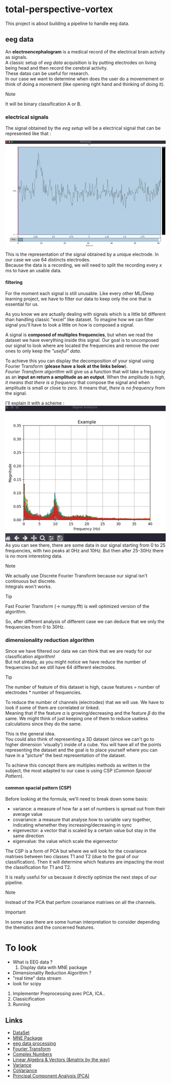 # total-perspective-vortex
This project is about building a pipeline to handle eeg data.

## eeg data
An **electroencephalogram** is a medical record of the electrical brain activity as signals.  
A classic setup of *eeg data* acquisition is by putting electrodes on living being head and then record the cerebral activity.  
These datas can be useful for research.  
In our case we want to determine when does the user do a movemement or think of doing a movement (like opening right hand and thinking of doing it).  

> [!NOTE]
> It will be binary classification A or B.  

### electrical signals
The signal obtained by the *eeg setup* will be a electrical signal that can be represented like that :  

<img src="doc/img/example.png" width=550>

This is the representation of the signal obtained by a unique electrode.  In our case we use 64 distincts electrodes.  
Because the data is a recording, we will need to split the recording every $x$ ms to have an usable data.  

#### filtering
For the moment each signal is still unusable. Like every other ML/Deep learning project, we have to filter our data to keep only the one that is essential for us.

As you know we are actually dealing with signals which is a little bit different than handling classic "excel" like dataset. To imagine how we can filter signal you'll have to look a little on how is composed a signal.  

A signal is **composed of multiples frequencies**, but when we read the dataset we have everything inside this signal. Our goal is to uncomposed our signal to look where are located the frequencies and remove the over ones to only keep the *"useful" data*.  

To achieve this you can display the decomposition of your signal using Fourier Transform (**please have a look at the links below**).  
*Fourier Transform algorithm* will give us a function that will take a frequency as an **input an return a amplitude as an output**.
When the amplitude is *high, it means that there is a frequency* that compose the signal and when amplitude is small or close to zero. It means that, *there is no frequency* from the signal.  

I'll explain it with a scheme :  
<img src="doc/img/fourier_example.png" width=550>   
As you can see there, there are some data in our signal starting from 0 to 25 frequencies, with two peaks at 0Hz and 10Hz. But then after 25-30Hz there is no more interesting data.  


> [!NOTE]
> We actually use Discrete Fourier Transform because our signal isn't continuous but discrete.  
> Integrals won't works.

> [!TIP]
> Fast Fourier Transform (-> numpy.fft) is well optimized version of the algorithm.  

So, after different analysis of different case we can deduce that we only the frequencies from 0 to 30Hz.  

### dimensionality reduction algorithm
Since we have filtered our data we can think that we are ready for our classification algorithm!  
But not already, as you might notice we have reduce the number of frequencies but we still have 64 different electrodes.  

> [!TIP]
> The number of feature of this dataset is high, cause features = number of electrodes * number of frequencies.

To reduce the number of channels (electrodes) that we will use. We have to look if some of them are correlated or linked.  
Meaning that if the feature $\alpha$ is growing/decreasing and the feature $\beta$ do the same. We might think of just keeping one of them to reduce useless calculations since they do the same.  

This is the general idea.   
You could also think of representing a 3D dataset (since we can't go to higher dimension 'visually') inside of a cube. You will have all of the points representing the dataset and the goal is to place yourself where you can have in a "picture" the best representation of the dataset.  

To achieve this concept there are multiples methods as written in the subject, the most adapted to our case is using CSP (*Common Spacial Pattern*).  

#### common spacial pattern (CSP)
Before looking at the formula, we'll need to break down some basis:
- variance: a measure of how far a set of numbers is spread out from their average value
- covariance: a measure that analyse how to variable vary together, indicating whenether they increasing/decreasing in sync
- eigenvector: a vector that is scaled by a certain value but stay in the same direction
- eigenvalue: the value which scale the eigenvector

The CSP is a form of PCA but where we will look for the covariance matrixes between two classes T1 and T2 (due to the goal of our classification). Then it will determine which features are impacting the most the classification for T1 and T2.

It is really useful for us because it directly optimize the next steps of our pipeline.  



> [!NOTE]
> Instead of the PCA that perfom covariance matrixes on all the channels. 

> [!IMPORTANT]
> In some case there are some human interpretation to consider depending the thematics and the concerned features.  


# To look
- What is EEG data ?
    1. Display data with MNE package
- Dimensionality Reduction Algorithm ?
- "real time" data stream
- look for scipy

1. Implementer Preprocessing avec PCA, ICA..
2. Classicification
3. Running


## Links
- [DataSet](https://physionet.org/static/published-projects/eegmmidb/eeg-motor-movementimagery-dataset-1.0.0.zip)
- [MNE Package](https://mne.tools/stable/index.html)
- [eeg data processing](https://www.youtube.com/watch?v=B9ti7boa9jc)
- [Fourier Transform](https://www.youtube.com/watch?v=spUNpyF58BY)
- [Complex Numbers](https://www.youtube.com/watch?v=M6o5CRYfNxA)
- [Linear Algebra & Vectors (&matrix by the way)](https://www.youtube.com/watch?v=fNk_zzaMoSs&list=PLZHQObOWTQDPD3MizzM2xVFitgF8hE_ab)
- [Variance](https://fr.wikipedia.org/wiki/Variance_(math%C3%A9matiques))
- [CoVariance](https://fr.wikipedia.org/wiki/Covariance)
- [Principal Component Analysis (PCA)](https://www.youtube.com/watch?v=FD4DeN81ODY)
